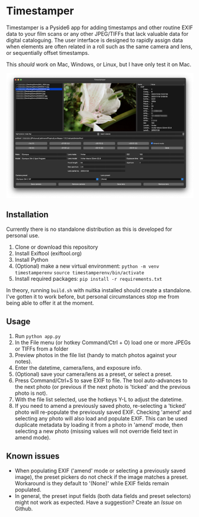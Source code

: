 # Timestamper

Timestamper is a Pyside6 app for adding timestamps and other routine EXIF data to your film scans or any other JPEG/TIFFs that lack valuable data for digital cataloguing. The user interface is designed to rapidly assign data when elements are often related in a roll such as the same camera and lens, or sequentially offset timestamps.

This *should* work on Mac, Windows, or Linux, but I have only test it on Mac.

![Screenshot of main screen](https://github.com/loganbwu/Timestamper/blob/main/screenshots/main_screen.png?raw=true)

## Installation

Currently there is no standalone distribution as this is developed for personal use.

1. Clone or download this repository
2. Install Exiftool (exiftool.org)
3. Install Python
4. (Optional) make a new virtual environment: `python -m venv timestamperenv` `source timestamperenv/bin/activate`
5. Install required packages: `pip install -r requirements.txt`

In theory, running `build.sh` with nuitka installed should create a standalone. I've gotten it to work before, but personal circumstances stop me from being able to offer it at the moment.

## Usage

1. Run `python app.py`
2. In the File menu (or hotkey Command/Ctrl + O) load one or more JPEGs or TIFFs from a folder
3. Preview photos in the file list (handy to match photos against your notes).
4. Enter the datetime, camera/lens, and exposure info.
5. (Optional) save your camera/lens as a preset, or select a preset.
6. Press Command/Ctrl+S to save EXIF to file. The tool auto-advances to the next photo (or previous if the next photo is 'ticked' and the previous photo is not).
7. With the file list selected, use the hotkeys Y-L to adjust the datetime.
8. If you need to amend a previously saved photo, re-selecting a 'ticked' photo will re-populate the previously saved EXIF. Checking 'amend' and selecting any photo will also load and populate EXIF. This can be used duplicate metadata by loading it from a photo in 'amend' mode, then selecting a new photo (missing values will not override field text in amend mode).

## Known issues

- When populating EXIF ('amend' mode or selecting a previously saved image), the preset pickers do not check if the image matches a preset. Workaround is they default to '(None)' while EXIF fields remain populated.
- In general, the preset input fields (both data fields and preset selectors) might not work as expected. Have a suggestion? Create an *Issue* on Github.
